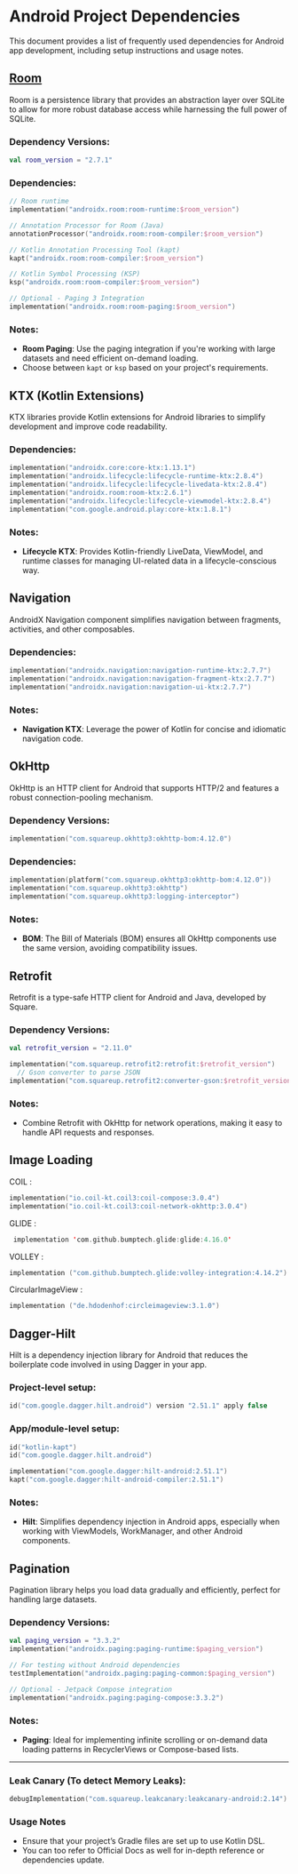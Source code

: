 # Android Project Dependencies

This document provides a list of frequently used dependencies for Android app development, including setup instructions and usage notes.

## [Room](https://developer.android.com/jetpack/androidx/releases/room)

Room is a persistence library that provides an abstraction layer over SQLite to allow for more robust database access while harnessing the full power of SQLite.

### Dependency Versions:
```kotlin
val room_version = "2.7.1"
```

### Dependencies:
```kotlin
// Room runtime
implementation("androidx.room:room-runtime:$room_version")

// Annotation Processor for Room (Java)
annotationProcessor("androidx.room:room-compiler:$room_version")

// Kotlin Annotation Processing Tool (kapt)
kapt("androidx.room:room-compiler:$room_version")

// Kotlin Symbol Processing (KSP)
ksp("androidx.room:room-compiler:$room_version")

// Optional - Paging 3 Integration
implementation("androidx.room:room-paging:$room_version")
```

### Notes:
- **Room Paging**: Use the paging integration if you're working with large datasets and need efficient on-demand loading.
- Choose between `kapt` or `ksp` based on your project's requirements.

## KTX (Kotlin Extensions)

KTX libraries provide Kotlin extensions for Android libraries to simplify development and improve code readability.

### Dependencies:
```kotlin
implementation("androidx.core:core-ktx:1.13.1")
implementation("androidx.lifecycle:lifecycle-runtime-ktx:2.8.4")
implementation("androidx.lifecycle:lifecycle-livedata-ktx:2.8.4")
implementation("androidx.room:room-ktx:2.6.1")
implementation("androidx.lifecycle:lifecycle-viewmodel-ktx:2.8.4")
implementation("com.google.android.play:core-ktx:1.8.1")
```

### Notes:
- **Lifecycle KTX**: Provides Kotlin-friendly LiveData, ViewModel, and runtime classes for managing UI-related data in a lifecycle-conscious way.

## Navigation

AndroidX Navigation component simplifies navigation between fragments, activities, and other composables.

### Dependencies:
```kotlin
implementation("androidx.navigation:navigation-runtime-ktx:2.7.7")
implementation("androidx.navigation:navigation-fragment-ktx:2.7.7")
implementation("androidx.navigation:navigation-ui-ktx:2.7.7")
```

### Notes:
- **Navigation KTX**: Leverage the power of Kotlin for concise and idiomatic navigation code.

## OkHttp

OkHttp is an HTTP client for Android that supports HTTP/2 and features a robust connection-pooling mechanism.

### Dependency Versions:
```kotlin
implementation("com.squareup.okhttp3:okhttp-bom:4.12.0")
```

### Dependencies:
```kotlin
implementation(platform("com.squareup.okhttp3:okhttp-bom:4.12.0"))
implementation("com.squareup.okhttp3:okhttp")
implementation("com.squareup.okhttp3:logging-interceptor")
```

### Notes:
- **BOM**: The Bill of Materials (BOM) ensures all OkHttp components use the same version, avoiding compatibility issues.

## Retrofit

Retrofit is a type-safe HTTP client for Android and Java, developed by Square.

### Dependency Versions:
```kotlin
val retrofit_version = "2.11.0"

implementation("com.squareup.retrofit2:retrofit:$retrofit_version")
  // Gson converter to parse JSON
implementation("com.squareup.retrofit2:converter-gson:$retrofit_version)"
```

### Notes:
- Combine Retrofit with OkHttp for network operations, making it easy to handle API requests and responses.

## Image Loading 

COIL :   
```kotlin
implementation("io.coil-kt.coil3:coil-compose:3.0.4")
implementation("io.coil-kt.coil3:coil-network-okhttp:3.0.4")
```

GLIDE :
```kotlin
 implementation 'com.github.bumptech.glide:glide:4.16.0'
```

VOLLEY :
```kotlin
implementation ("com.github.bumptech.glide:volley-integration:4.14.2")
```

CircularImageView :
```kotlin
implementation ("de.hdodenhof:circleimageview:3.1.0")
```

## Dagger-Hilt

Hilt is a dependency injection library for Android that reduces the boilerplate code involved in using Dagger in your app.

### Project-level setup:
```kotlin
id("com.google.dagger.hilt.android") version "2.51.1" apply false
```

### App/module-level setup:
```kotlin
id("kotlin-kapt")
id("com.google.dagger.hilt.android")

implementation("com.google.dagger:hilt-android:2.51.1")
kapt("com.google.dagger:hilt-android-compiler:2.51.1")
```

### Notes:
- **Hilt**: Simplifies dependency injection in Android apps, especially when working with ViewModels, WorkManager, and other Android components.

## Pagination

Pagination library helps you load data gradually and efficiently, perfect for handling large datasets.

### Dependency Versions:
```kotlin
val paging_version = "3.3.2"
implementation("androidx.paging:paging-runtime:$paging_version")

// For testing without Android dependencies
testImplementation("androidx.paging:paging-common:$paging_version")

// Optional - Jetpack Compose integration
implementation("androidx.paging:paging-compose:3.3.2")
```

### Notes:
- **Paging**: Ideal for implementing infinite scrolling or on-demand data loading patterns in RecyclerViews or Compose-based lists.

---

### Leak Canary (To detect Memory Leaks):
```kotlin
debugImplementation("com.squareup.leakcanary:leakcanary-android:2.14")
```

### Usage Notes
- Ensure that your project’s Gradle files are set up to use Kotlin DSL.
- You can too refer to Official Docs as well for in-depth reference or dependencies update.
